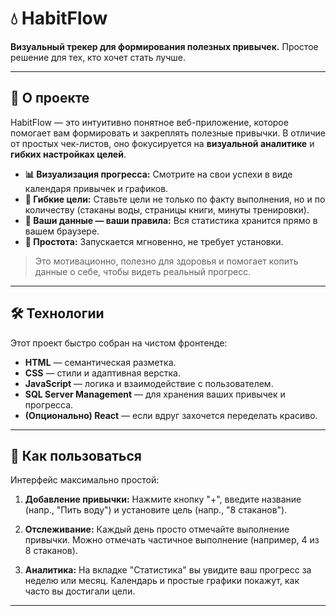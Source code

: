 # 💧 HabitFlow

**Визуальный трекер для формирования полезных привычек.** Простое решение для тех, кто хочет стать лучше.

-----

## 🚀 О проекте

HabitFlow — это интуитивно понятное веб-приложение, которое помогает вам формировать и закреплять полезные привычки. В отличие от простых чек-листов, оно фокусируется на **визуальной аналитике** и **гибких настройках целей**.

-   **📊 Визуализация прогресса:** Смотрите на свои успехи в виде календаря привычек и графиков.
-   **🎯 Гибкие цели:** Ставьте цели не только по факту выполнения, но и по количеству (стаканы воды, страницы книги, минуты тренировки).
-   **💾 Ваши данные — ваши правила:** Вся статистика хранится прямо в вашем браузере.
-   **📱 Простота:** Запускается мгновенно, не требует установки.

> Это мотивационно, полезно для здоровья и помогает копить данные о себе, чтобы видеть реальный прогресс.

---

## 🛠 Технологии

Этот проект быстро собран на чистом фронтенде:

-   **HTML** — семантическая разметка.
-   **CSS** — стили и адаптивная верстка.
-   **JavaScript** — логика и взаимодействие с пользователем.
-   **SQL Server Management** — для хранения ваших привычек и прогресса.
-   **(Опционально) React** — если вдруг захочется переделать красиво.

---

## 📖 Как пользоваться

Интерфейс максимально простой:

1.  **Добавление привычки:** Нажмите кнопку "+", введите название (напр., "Пить воду") и установите цель (напр., "8 стаканов").

2.  **Отслеживание:** Каждый день просто отмечайте выполнение привычки. Можно отмечать частичное выполнение (например, 4 из 8 стаканов).

3.  **Аналитика:** На вкладке "Статистика" вы увидите ваш прогресс за неделю или месяц. Календарь и простые графики покажут, как часто вы достигали цели.

---